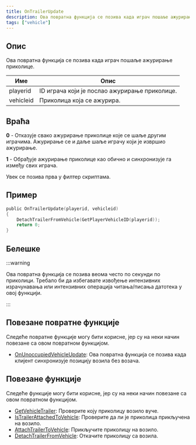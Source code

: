 ```yaml
---
title: OnTrailerUpdate
description: Ова повратна функција се позива када играч пошаље ажурирање приколице.
tags: ["vehicle"]
---
```


## Опис

Ова повратна функција се позива када играч пошаље ажурирање приколице.

| Име       | Опис                                           |
| --------- | ---------------------------------------------- |
| playerid  | ID играча који је послао ажурирање приколице.  |
| vehicleid | Приколица која се ажурира.                     |

## Враћа

**0** - Отказује свако ажурирање приколице које се шаље другим играчима. Ажурирање се и даље шаље играчу који је извршио ажурирање.

**1** - Обрађује ажурирање приколице као обично и синхронизује га између свих играча.

Увек се позива прва у филтер скриптама.

## Пример

```c
public OnTrailerUpdate(playerid, vehicleid)
{
    DetachTrailerFromVehicle(GetPlayerVehicleID(playerid));
    return 0;
}
```

## Белешке

:::warning

Ова повратна функција се позива веома често по секунди по приколици. Требало би да избегавате извођење интензивних израчунавања или интензивних операција читања/писања датотека у овој функцији.

:::

## Повезане повратне функције

Следеће повратне функције могу бити корисне, јер су на неки начин повезане са овом повратном функцијом.

- [OnUnoccupiedVehicleUpdate](OnUnoccupiedVehicleUpdate): Ова повратна функција се позива када клијент синхронизује позицију возила без возача.

## Повезане функције

Следеће функције могу бити корисне, јер су на неки начин повезане са овом повратном функцијом.

- [GetVehicleTrailer](../functions/GetVehicleTrailer): Проверите коју приколицу возило вуче.
- [IsTrailerAttachedToVehicle](../functions/IsTrailerAttachedToVehicle): Проверите да ли је приколица прикључена на возило.
- [AttachTrailerToVehicle](../functions/AttachTrailerToVehicle): Прикључите приколицу на возило.
- [DetachTrailerFromVehicle](../functions/DetachTrailerFromVehicle): Откачите приколицу са возила.
